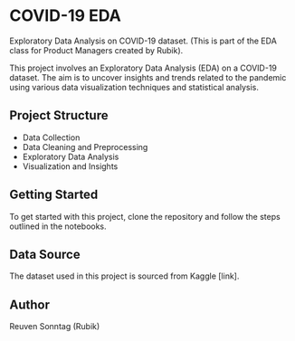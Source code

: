 # COVID-19 EDA
Exploratory Data Analysis on COVID-19 dataset. (This is part of the EDA class for Product Managers created by Rubik).

This project involves an Exploratory Data Analysis (EDA) on a COVID-19 dataset. The aim is to uncover insights and trends related to the pandemic using various data visualization techniques and statistical analysis.

## Project Structure
- Data Collection
- Data Cleaning and Preprocessing
- Exploratory Data Analysis
- Visualization and Insights

## Getting Started
To get started with this project, clone the repository and follow the steps outlined in the notebooks.

## Data Source
The dataset used in this project is sourced from Kaggle [link].

## Author
Reuven Sonntag (Rubik)
